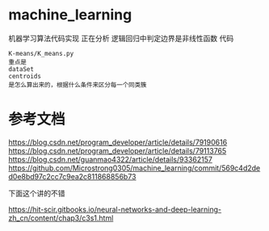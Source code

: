 # machine_learning

机器学习算法代码实现
正在分析 逻辑回归中判定边界是非线性函数 代码

```
K-means/K_means.py
重点是
dataSet
centroids
是怎么算出来的，根据什么条件来区分每一个同类簇
```

# 参考文档

https://blog.csdn.net/program_developer/article/details/79190616
https://blog.csdn.net/program_developer/article/details/79113765
https://blog.csdn.net/guanmao4322/article/details/93362157
https://github.com/Microstrong0305/machine_learning/commit/569c4d2ded0e8bd97c2cc7c9ea2c811868856b73

下面这个讲的不错

https://hit-scir.gitbooks.io/neural-networks-and-deep-learning-zh_cn/content/chap3/c3s1.html
